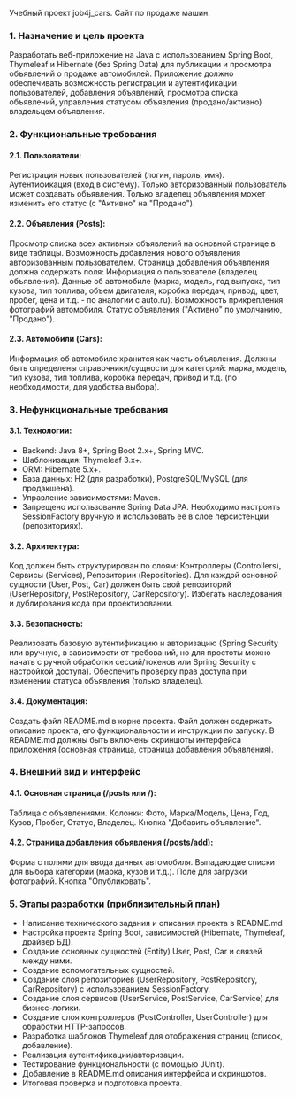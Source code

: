  Учебный проект job4j_cars. Сайт по продаже машин.

### 1. Назначение и цель проекта

Разработать веб-приложение на Java с использованием Spring Boot, Thymeleaf и Hibernate 
(без Spring Data) для публикации и просмотра объявлений о продаже автомобилей. 
Приложение должно обеспечивать возможность регистрации и аутентификации пользователей, 
добавления объявлений, просмотра списка объявлений, управления статусом объявления 
(продано/активно) владельцем объявления.

### 2. Функциональные требования

#### 2.1. Пользователи:
Регистрация новых пользователей (логин, пароль, имя).
Аутентификация (вход в систему).
Только авторизованный пользователь может создавать объявления.
Только владелец объявления может изменить его статус (с "Активно" на "Продано").
#### 2.2. Объявления (Posts):
Просмотр списка всех активных объявлений на основной странице в виде таблицы.
Возможность добавления нового объявления авторизованным пользователем.
Страница добавления объявления должна содержать поля:
Информация о пользователе (владелец объявления).
Данные об автомобиле (марка, модель, год выпуска, тип кузова, тип топлива, объем двигателя, 
коробка передач, привод, цвет, пробег, цена и т.д. - по аналогии с auto.ru).
Возможность прикрепления фотографий автомобиля.
Статус объявления ("Активно" по умолчанию, "Продано").
#### 2.3. Автомобили (Cars):
Информация об автомобиле хранится как часть объявления.
Должны быть определены справочники/сущности для категорий: марка, модель, тип кузова, тип топлива, коробка передач, привод и т.д. (по необходимости, для удобства выбора).

### 3. Нефункциональные требования

#### 3.1. Технологии:
- Backend: Java 8+, Spring Boot 2.x+, Spring MVC.
- Шаблонизация: Thymeleaf 3.x+.
- ORM: Hibernate 5.x+.
- База данных: H2 (для разработки), PostgreSQL/MySQL (для продакшена).
- Управление зависимостями: Maven.
- Запрещено использование Spring Data JPA. Необходимо настроить SessionFactory вручную и использовать её в слое персистенции (репозиториях).
#### 3.2. Архитектура:
Код должен быть структурирован по слоям: Контроллеры (Controllers), Сервисы (Services), Репозитории (Repositories).
Для каждой основной сущности (User, Post, Car) должен быть свой репозиторий (UserRepository, PostRepository, CarRepository).
Избегать наследования и дублирования кода при проектировании.
#### 3.3. Безопасность:
Реализовать базовую аутентификацию и авторизацию (Spring Security или вручную, в зависимости от требований, но для простоты можно начать с ручной обработки сессий/токенов или Spring Security с настройкой доступа).
Обеспечить проверку прав доступа при изменении статуса объявления (только владелец).
#### 3.4. Документация:
Создать файл README.md в корне проекта.
Файл должен содержать описание проекта, его функциональности и инструкции по запуску.
В README.md должны быть включены скриншоты интерфейса приложения (основная страница, страница добавления объявления).

### 4. Внешний вид и интерфейс

#### 4.1. Основная страница (/posts или /):
Таблица с объявлениями.
Колонки: Фото, Марка/Модель, Цена, Год, Кузов, Пробег, Статус, Владелец.
Кнопка "Добавить объявление".
#### 4.2. Страница добавления объявления (/posts/add):
Форма с полями для ввода данных автомобиля.
Выпадающие списки для выбора категории (марка, кузов и т.д.).
Поле для загрузки фотографий.
Кнопка "Опубликовать".

### 5. Этапы разработки (приблизительный план)

- Написание технического задания и описания проекта в README.md
- Настройка проекта Spring Boot, зависимостей (Hibernate, Thymeleaf, драйвер БД).
- Создание основных сущностей (Entity) User, Post, Car и связей между ними.
- Создание вспомогательных сущностей.
- Создание слоя репозиториев (UserRepository, PostRepository, CarRepository) с использованием SessionFactory.
- Создание слоя сервисов (UserService, PostService, CarService) для бизнес-логики.
- Создание слоя контроллеров (PostController, UserController) для обработки HTTP-запросов.
- Разработка шаблонов Thymeleaf для отображения страниц (список, добавление).
- Реализация аутентификации/авторизации.
- Тестирование функциональности (с помощью JUnit).
- Добавление в README.md описания интерфейса и скриншотов.
- Итоговая проверка и подготовка проекта.
